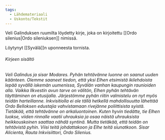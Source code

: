 ```yaml
---
tags:
  - Lähdemateriaali
  - Uskonto/Tekstit
---
```

Veli Galinduksen ruumilta löydetty kirje, joka on kirjoitettu [[Ordo silenius|Ordo sileniuksen]] nimissä.

Löytynyt [[Syvälä]]n uponneesta tornista.

###### Kirjeen sisältö

*Veli Galindus ja sisar Modares. Pyhän tehtävänne luonne on saanut uuden käänteen. Olemme saaneet tiedon, että yksi Elhen etsimistä ikilehdoista lepää syvällä iskemän uumenissa, Syvälän vanhan kaupungin raunioiden alla. Vaikka Ilkvestin avun tarve on välitön, Elhen pyhän tehtävän täyttäminen on etusijalla. Järjestömme pyhän riitin valmistelu on nyt myös teidän harteillanne. Inkvisitiolla ei ole tällä hetkellä mahdollisuutta lähettää Ordo Belloksen edustajia vahvistamaan rivejänne poliittisista syistä. Tietäkää, että tehtävänne on arkaluontoinen. Kuten hyvin tiedätte, tie Elhen luokse, viiden rinnalle vaatii uhrauksia ja osaa näistä uhrauksista heikkouskoinen saattaa nähdä syntinä. Mutta tietäkää, että teidän on tehtävistä pyhin. Viisi teitä johdattakoon ja Elhe teitä siunatkoon. Sisar Alicienta, Rauta Inkvisiittori, Ordo Silenius.*